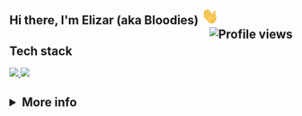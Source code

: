 <h2>
     Hi there, I'm Elizar (aka Bloodies) <img width="30px" height="30" src="https://github.com/Bloodies/Bloodies/blob/Bloodies/resources/Hi.gif" /> <img align="right" src="https://gpvc.arturio.dev/Bloodies" alt="Profile views">
</h2>

## <!-- 🛠 &nbsp; -->Tech stack

<div align="left">
     <a href="https://github.com/Bloodies">
          <img height="150px" src="https://github-readme-stats.vercel.app/api?username=Bloodies&hide_title=true&hide_border=true&show_icons=true&include_all_commits=true&count_private=true&bg_color=-20,0D1117,002137&title_color=FFFFFF&text_color=FFFFFF&icon_color=79FF97&theme=graywhite&disable_animations=false">
          <img height="150px" src="https://github-readme-stats.vercel.app/api/top-langs?username=Bloodies&hide_title=true&hide_border=true&show_icons=true&bg_color=20,002137,0D1117&title_color=FFFFFF&text_color=FFFFFF&icon_color=FFFFFF&theme=graywhite&layout=compact">
     <!-- color stack (git-dark-0D1117) (git-to-cream-0D1117-907578) (blue-to-viol-21D4FD-B721FF) -->
     </a>
</div>

<h2>
     <details>
          <summary>More info</summary>
          <a align="center" href="https://github.com/Bloodies">
               <img src="https://activity-graph.herokuapp.com/graph?username=Bloodies&hide_title=true&hide_border=true&color=FFFFFF&line=FFFFFF&point=FFFFFF&area_color=79FF97&bg_color=0D1117&area=true&theme=graywhite">
               <!-- <img align="center" src="https://novatorem-kyzbk7wxl-6877sqkj18nrgl96aonlyuwll.vercel.app/api/spotify"> -->
          </a>
     </details>
</h2>

<!-- [![Spotify](https://novatorem-kyzbk7wxl-bardiesel.vercel.app/api/spotify)](https://open.spotify.com/user/31doy22mvycwt43tx6ajtqe7tdtu) -->

<!--
**Bloodies/Bloodies** is a ✨ _special_ ✨ repository because its `README.md` (this file) appears on your GitHub profile.

Here are some ideas to get you started:

- 🔭 I’m currently working on ...
- 🌱 I’m currently learning ...
- 👯 I’m looking to collaborate on ...
- 🤔 I’m looking for help with ...
- 💬 Ask me about ...
- 📫 How to reach me: ...
- 😄 Pronouns: ...
- ⚡ Fun fact: ...
-->

